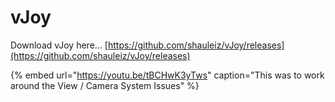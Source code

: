 # vJoy

Download vJoy here...  [https://github.com/shauleiz/vJoy/releases](https://github.com/shauleiz/vJoy/releases)

{% embed url="https://youtu.be/tBCHwK3yTws" caption="This was to work around the View / Camera System Issues" %}



